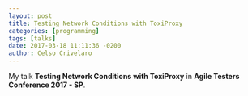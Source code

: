 ```yaml
---
layout: post
title: Testing Network Conditions with ToxiProxy 
categories: [programming]
tags: [talks]
date: 2017-03-18 11:11:36 -0200
author: Celso Crivelaro
---
```


My talk **Testing Network Conditions with ToxiProxy** in **Agile Testers Conference 2017 - SP**.

<script async class="speakerdeck-embed" data-id="8a256c77323d40d79eaf49273af06312" data-ratio="1.77777777777778" src="//speakerdeck.com/assets/embed.js"></script>
